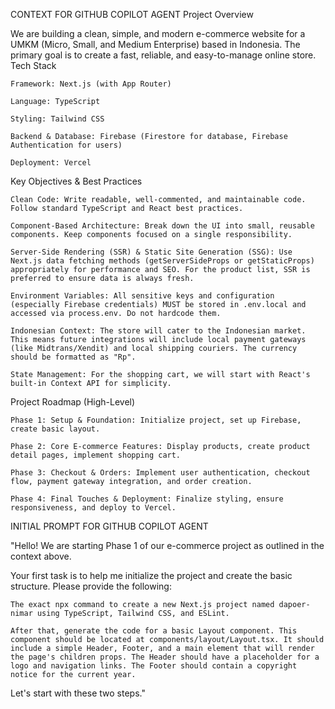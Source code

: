 CONTEXT FOR GITHUB COPILOT AGENT
Project Overview

We are building a clean, simple, and modern e-commerce website for a UMKM (Micro, Small, and Medium Enterprise) based in Indonesia. The primary goal is to create a fast, reliable, and easy-to-manage online store.
Tech Stack

    Framework: Next.js (with App Router)

    Language: TypeScript

    Styling: Tailwind CSS

    Backend & Database: Firebase (Firestore for database, Firebase Authentication for users)

    Deployment: Vercel

Key Objectives & Best Practices

    Clean Code: Write readable, well-commented, and maintainable code. Follow standard TypeScript and React best practices.

    Component-Based Architecture: Break down the UI into small, reusable components. Keep components focused on a single responsibility.

    Server-Side Rendering (SSR) & Static Site Generation (SSG): Use Next.js data fetching methods (getServerSideProps or getStaticProps) appropriately for performance and SEO. For the product list, SSR is preferred to ensure data is always fresh.

    Environment Variables: All sensitive keys and configuration (especially Firebase credentials) MUST be stored in .env.local and accessed via process.env. Do not hardcode them.

    Indonesian Context: The store will cater to the Indonesian market. This means future integrations will include local payment gateways (like Midtrans/Xendit) and local shipping couriers. The currency should be formatted as "Rp".

    State Management: For the shopping cart, we will start with React's built-in Context API for simplicity.

Project Roadmap (High-Level)

    Phase 1: Setup & Foundation: Initialize project, set up Firebase, create basic layout.

    Phase 2: Core E-commerce Features: Display products, create product detail pages, implement shopping cart.

    Phase 3: Checkout & Orders: Implement user authentication, checkout flow, payment gateway integration, and order creation.

    Phase 4: Final Touches & Deployment: Finalize styling, ensure responsiveness, and deploy to Vercel.

INITIAL PROMPT FOR GITHUB COPILOT AGENT

"Hello! We are starting Phase 1 of our e-commerce project as outlined in the context above.

Your first task is to help me initialize the project and create the basic structure. Please provide the following:

    The exact npx command to create a new Next.js project named dapoer-nimar using TypeScript, Tailwind CSS, and ESLint.

    After that, generate the code for a basic Layout component. This component should be located at components/layout/Layout.tsx. It should include a simple Header, Footer, and a main element that will render the page's children props. The Header should have a placeholder for a logo and navigation links. The Footer should contain a copyright notice for the current year.

Let's start with these two steps."

